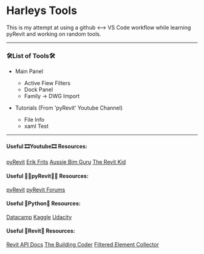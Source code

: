 # Harleys Tools
 This is my attempt at using a github <--> VS Code workflow while learning pyRevit and working on random tools.

---
### 🛠️List of Tools🛠️

- Main Panel
    - Active Fiew Filters
    - Dock Panel
    - Family -> DWG Import

- Tutorials (From 'pyRevit' Youtube Channel)
    - File Info
    - xaml Test

---
#### Useful 🎞️Youtube🎞️ Resources:

[pyRevit](https://www.youtube.com/c/pyRevit)
[Erik Frits](https://www.youtube.com/c/ErikFrits)
[Aussie Bim Guru](https://www.youtube.com/c/AussieBIMGuru)
[The Revit Kid](https://www.youtube.com/c/TheRevitKid)


#### Useful 🐍🔩pyRevit🐍🔩 Resources:

[pyRevit](https://www.notion.so/pyrevitlabs/pyRevit-bd907d6292ed4ce997c46e84b6ef67a0)
[pyRevit Forums](https://discourse.pyrevitlabs.io)


#### Useful 🐍Python🐍 Resources:

[Datacamp](https://app.datacamp.com/learn)
[Kaggle](https://www.kaggle.com/learn/python)
[Udacity](https://learn.udacity.com)


#### Useful 🔩Revit🔩 Resources:

[Revit API Docs](https://www.revitapidocs.com)
[The Building Coder](https://thebuildingcoder.typepad.com)
[Filtered Element Collector](https://danimosite.wordpress.com/2017/04/16/filteredelementcollector-and-how-to-use-it-in-python-for-dynamo/)

